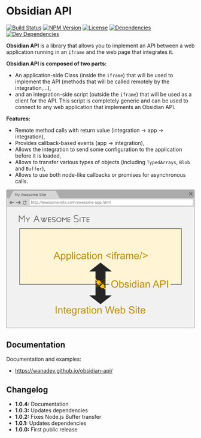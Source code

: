 # Obsidian API

[![Build Status](https://travis-ci.org/wanadev/obsidian-api.svg?branch=master)](https://travis-ci.org/wanadev/obsidian-api)
[![NPM Version](http://img.shields.io/npm/v/obsidian-api.svg?style=flat)](https://www.npmjs.com/package/obsidian-api)
[![License](http://img.shields.io/npm/l/obsidian-api.svg?style=flat)](https://github.com/wanadev/obsidian-api/blob/master/LICENSE)
[![Dependencies](https://img.shields.io/david/wanadev/obsidian-api.svg?maxAge=2592000)]()
[![Dev Dependencies](https://img.shields.io/david/dev/wanadev/obsidian-api.svg?maxAge=2592000)]()

**Obsidian API** is a library that allows you to implement an API between a web
application running in an `iframe` and the web page that integrates it.

**Obsidian API is composed of two parts:**

* An application-side Class (inside the `iframe`) that will be used to
  implement the API (methods that will be called remotely by the
  integration,...),
* and an integration-side script (outside the `iframe`) that will be used as
  a client for the API. This script is completely generic and can be used to
  connect to any web application that implements an Obsidian API.

**Features:**

* Remote method calls with return value (integration → app → integration),
* Provides callback-based events (app → integration),
* Allows the integration to send some configuration to the application before
  it is loaded,
* Allows to transfer various types of objects (including `TypedArrays`,
  `Blob` and `Buffer`),
* Allows to use both node-like callbacks or promises for asynchronous calls.

![Obsidian API Schema](./doc/images/obsidian-api-schema.png)


## Documentation

Documentation and examples:

* https://wanadev.github.io/obsidian-api/


## Changelog

* **1.0.4:** Documentation
* **1.0.3:** Updates dependencies
* **1.0.2:** Fixes Node.js Buffer transfer
* **1.0.1:** Updates dependencies
* **1.0.0:** First public release
